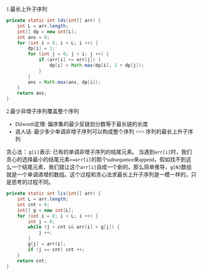 <font face="华文楷体">
1.最长上升子序列

```java
private static int lds(int[] arr) {
    int L = arr.length;
    int[] dp = new int[L];
    int ans = 0;
    for (int i = 0; i < L; i ++) {
        dp[i] = 1;
        for (int j = 0; j < i; j ++) {
            if (arr[i] <= arr[j]) {
                dp[i] = Math.max(dp[i], 1 + dp[j]);
            }
        }
        ans = Math.max(ans, dp[i]);
    }
    return ans;
}
```

2.最少非增子序列覆盖整个序列
- Dilworth定理: 偏序集的最少反链划分数等于最长链的长度
- 说人话: 最少多少单调非增子序列可以构成整个序列 <=> 序列的最长上升子序列

贪心法：
`g[i]`表示: 已有的单调非增子序列的结尾元素。
当遇到`arr[i]`时，我们贪心的选择最小的结尾元素`>=arr[i]`的那个subsequence来append，假如找不到这么一个结尾元素，我们就让这个`arr[i]`自成一个新的。那么简单推导，`g[N]`数组就是一个单调递增的数组。这个过程和贪心法求最长上升子序列是一模一样的，只是思考的过程不同。
```java
private static int lis(int[] arr) {
    int L = arr.length;
    int cnt = 0;
    int[] g = new int[L];
    for (int i = 0; i < L; i ++) {
        int j = 0;
        while (j < cnt && arr[i] > g[j]) {
            j ++;
        }
        g[j] = arr[i];
        if (j == cnt) cnt ++;
    }
    return cnt;
}
```
</font>
